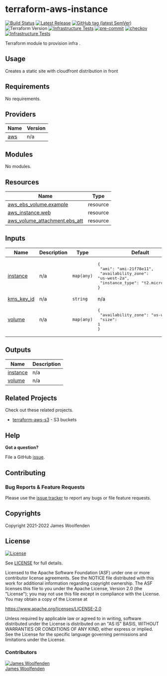 # terraform-aws-instance

[![Build Status](https://github.com/JamesWoolfenden/terraform-aws-instance/workflows/Verify%20and%20Bump/badge.svg?branch=master)](https://github.com/JamesWoolfenden/terraform-aws-instance)
[![Latest Release](https://img.shields.io/github/release/JamesWoolfenden/terraform-aws-instance.svg)](https://github.com/JamesWoolfenden/terraform-aws-instance/releases/latest)
[![GitHub tag (latest SemVer)](https://img.shields.io/github/tag/JamesWoolfenden/terraform-aws-instance.svg?label=latest)](https://github.com/JamesWoolfenden/terraform-aws-instance/releases/latest)
![Terraform Version](https://img.shields.io/badge/tf-%3E%3D0.14.0-blue.svg)
[![Infrastructure Tests](https://www.bridgecrew.cloud/badges/github/JamesWoolfenden/terraform-aws-instance/cis_aws)](https://www.bridgecrew.cloud/link/badge?vcs=github&fullRepo=JamesWoolfenden%2Fterraform-aws-instance&benchmark=CIS+AWS+V1.2)
[![pre-commit](https://img.shields.io/badge/pre--commit-enabled-brightgreen?logo=pre-commit&logoColor=white)](https://github.com/pre-commit/pre-commit)
[![checkov](https://img.shields.io/badge/checkov-verified-brightgreen)](https://www.checkov.io/)
[![Infrastructure Tests](https://www.bridgecrew.cloud/badges/github/jameswoolfenden/terraform-aws-instance/general)](https://www.bridgecrew.cloud/link/badge?vcs=github&fullRepo=JamesWoolfenden%2Fterraform-aws-instance&benchmark=INFRASTRUCTURE+SECURITY)

Terraform module to provision infra .

## Usage

Creates a static site with cloudfront distribution in front

<!-- BEGINNING OF PRE-COMMIT-TERRAFORM DOCS HOOK -->
## Requirements

No requirements.

## Providers

| Name | Version |
|------|---------|
| <a name="provider_aws"></a> [aws](#provider\_aws) | n/a |

## Modules

No modules.

## Resources

| Name | Type |
|------|------|
| [aws_ebs_volume.example](https://registry.terraform.io/providers/hashicorp/aws/latest/docs/resources/ebs_volume) | resource |
| [aws_instance.web](https://registry.terraform.io/providers/hashicorp/aws/latest/docs/resources/instance) | resource |
| [aws_volume_attachment.ebs_att](https://registry.terraform.io/providers/hashicorp/aws/latest/docs/resources/volume_attachment) | resource |

## Inputs

| Name | Description | Type | Default | Required |
|------|-------------|------|---------|:--------:|
| <a name="input_instance"></a> [instance](#input\_instance) | n/a | `map(any)` | <pre>{<br>  "ami": "ami-21f78e11",<br>  "availability_zone": "us-west-2a",<br>  "instance_type": "t2.micro"<br>}</pre> | no |
| <a name="input_kms_key_id"></a> [kms\_key\_id](#input\_kms\_key\_id) | n/a | `string` | n/a | yes |
| <a name="input_volume"></a> [volume](#input\_volume) | n/a | `map(any)` | <pre>{<br>  "availability_zone": "us-west-2a",<br>  "size": 1<br>}</pre> | no |

## Outputs

| Name | Description |
|------|-------------|
| <a name="output_instance"></a> [instance](#output\_instance) | n/a |
| <a name="output_volume"></a> [volume](#output\_volume) | n/a |
<!-- END OF PRE-COMMIT-TERRAFORM DOCS HOOK -->

## Related Projects

Check out these related projects.

- [terraform-aws-s3](https://github.com/jameswoolfenden/terraform-aws-s3) - S3 buckets

## Help

**Got a question?**

File a GitHub [issue](https://github.com/JamesWoolfenden/terraform-aws-instance/issues).

## Contributing

### Bug Reports & Feature Requests

Please use the [issue tracker](https://github.com/JamesWoolfenden/terraform-aws-instance/issues) to report any bugs or file feature requests.

## Copyrights

Copyright 2021-2022 James Woolfenden

## License

[![License](https://img.shields.io/badge/License-Apache%202.0-blue.svg)](https://opensource.org/licenses/Apache-2.0)

See [LICENSE](LICENSE) for full details.

Licensed to the Apache Software Foundation (ASF) under one
or more contributor license agreements. See the NOTICE file
distributed with this work for additional information
regarding copyright ownership. The ASF licenses this file
to you under the Apache License, Version 2.0 (the
"License"); you may not use this file except in compliance
with the License. You may obtain a copy of the License at

<https://www.apache.org/licenses/LICENSE-2.0>

Unless required by applicable law or agreed to in writing,
software distributed under the License is distributed on an
"AS IS" BASIS, WITHOUT WARRANTIES OR CONDITIONS OF ANY
KIND, either express or implied. See the License for the
specific language governing permissions and limitations
under the License.

### Contributors

[![James Woolfenden][jameswoolfenden_avatar]][jameswoolfenden_homepage]<br/>[James Woolfenden][jameswoolfenden_homepage]

[jameswoolfenden_homepage]: https://github.com/jameswoolfenden
[jameswoolfenden_avatar]: https://github.com/jameswoolfenden.png?size=150
[github]: https://github.com/jameswoolfenden
[linkedin]: https://www.linkedin.com/in/jameswoolfenden/
[twitter]: https://twitter.com/JimWoolfenden
[share_twitter]: https://twitter.com/intent/tweet/?text=terraform-aws-instance&url=https://github.com/JamesWoolfenden/terraform-aws-instance
[share_linkedin]: https://www.linkedin.com/shareArticle?mini=true&title=terraform-aws-instance&url=https://github.com/JamesWoolfenden/terraform-aws-instance
[share_reddit]: https://reddit.com/submit/?url=https://github.com/JamesWoolfenden/terraform-aws-instance
[share_facebook]: https://facebook.com/sharer/sharer.php?u=https://github.com/JamesWoolfenden/terraform-aws-instance
[share_email]: mailto:?subject=terraform-aws-budget&body=https://github.com/JamesWoolfenden/terraform-aws-instance

